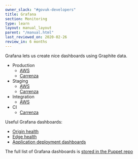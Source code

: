 ```yaml
---
owner_slack: "#govuk-developers"
title: Grafana
section: Monitoring
type: learn
layout: manual_layout
parent: "/manual.html"
last_reviewed_on: 2020-02-26
review_in: 6 months
---
```


Grafana lets us create nice dashboards using Graphite data.

- Production
  - [AWS](https://grafana.blue.production.govuk.digital)
  - [Carrenza](https://grafana.publishing.service.gov.uk)
- Staging
  - [AWS](https://grafana.blue.staging.govuk.digital)
  - [Carrenza](https://grafana.staging.publishing.service.gov.uk)
- Integration
  - [AWS](https://grafana.integration.publishing.service.gov.uk)
- CI
  - [Carrenza](https://ci-grafana.integration.publishing.service.gov.uk)

Useful Grafana dashboards:

- [Origin health](https://grafana.publishing.service.gov.uk/dashboard/file/origin_health.json)
- [Edge health](https://grafana.publishing.service.gov.uk/dashboard/file/edge_health.json)
- [Application deployment dashboards](deployment-dashboards.html)

The full list of Grafana dashboards is [stored in the Puppet repo][dashboards]

[dashboards]: https://github.com/alphagov/govuk-puppet/blob/master/modules/grafana/manifests/dashboards.pp
